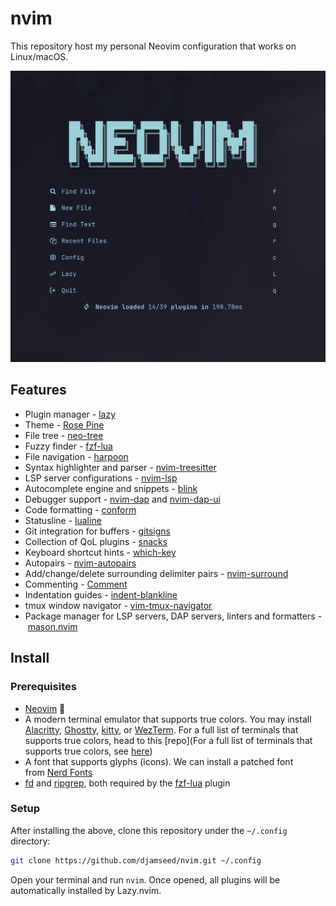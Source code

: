 # nvim

This repository host my personal Neovim configuration that works on Linux/macOS.

![nvim](nvim.png)

## Features

- Plugin manager - [lazy](https://github.com/folke/lazy.nvim)
- Theme - [Rose Pine](https://github.com/rose-pine/neovim)
- File tree - [neo-tree](https://github.com/nvim-neo-tree/neo-tree.nvim)
- Fuzzy finder - [fzf-lua](https://github.com/ibhagwan/fzf-lua)
- File navigation - [harpoon](https://github.com/ThePrimeagen/harpoon/tree/harpoon2)
- Syntax highlighter and parser - [nvim-treesitter](https://github.com/nvim-treesitter/nvim-treesitter)
- LSP server configurations - [nvim-lsp](https://github.com/neovim/nvim-lspconfig)
- Autocomplete engine and snippets - [blink](https://github.com/Saghen/blink.cmp)
- Debugger support - [nvim-dap](https://github.com/mfussenegger/nvim-dap) and [nvim-dap-ui](https://github.com/rcarriga/nvim-dap-ui)
- Code formatting - [conform](https://github.com/stevearc/conform.nvim)
- Statusline - [lualine](https://github.com/nvim-lualine/lualine.nvim)
- Git integration for buffers - [gitsigns](https://github.com/lewis6991/gitsigns.nvim)
- Collection of QoL plugins - [snacks](https://github.com/folke/snacks.nvim)
- Keyboard shortcut hints - [which-key](https://github.com/folke/which-key.nvim)
- Autopairs - [nvim-autopairs](https://github.com/windwp/nvim-autopairs)
- Add/change/delete surrounding delimiter pairs - [nvim-surround](https://github.com/kylechui/nvim-surround)
- Commenting - [Comment](https://github.com/numToStr/Comment.nvim)
- Indentation guides - [indent-blankline](https://github.com/lukas-reineke/indent-blankline.nvim)
- tmux window navigator - [vim-tmux-navigator](https://github.com/christoomey/vim-tmux-navigator)
- Package manager for LSP servers, DAP servers, linters and formatters - [mason.nvim](https://github.com/williamboman/mason.nvim)

## Install

### Prerequisites

- [Neovim](https://neovim.io) 👻
- A modern terminal emulator that supports true colors. You may install [Alacritty](https://alacritty.org), [Ghostty](https://ghostty.org), [kitty](https://sw.kovidgoyal.net/kitty), or [WezTerm](https://wezfurlong.org/wezterm). For a full list of terminals that supports true colors, head to this [repo](For a full list of terminals that supports true colors, see [here](https://github.com/termstandard/colors?tab=readme-ov-file#terminal-emulators))
- A font that supports glyphs (icons). We can install a patched font from [Nerd Fonts](https://www.nerdfonts.com/)
- [fd](https://github.com/sharkdp/fd) and [ripgrep](https://github.com/BurntSushi/ripgrep), both required by the [fzf-lua](https://github.com/ibhagwan/fzf-lua?tab=readme-ov-file) plugin

### Setup

After installing the above, clone this repository under the `~/.config` directory:

```sh
git clone https://github.com/djamseed/nvim.git ~/.config
```

Open your terminal and run `nvim`. Once opened, all plugins will be automatically installed by Lazy.nvim.
